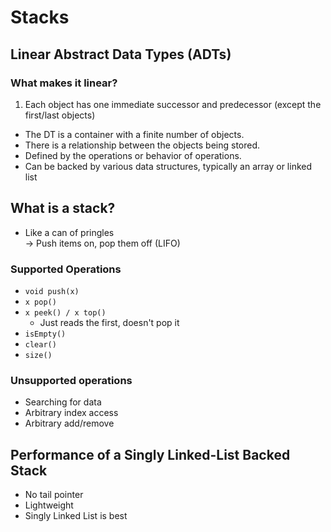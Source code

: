 # Stacks
## Linear Abstract Data Types (ADTs)
### What makes it linear?
1. Each object has one immediate successor and predecessor (except the first/last objects)

* The DT is a container with a finite number of objects.
* There is a relationship between the objects being stored.
* Defined by the operations or behavior of operations.
* Can be backed by various data structures, typically an array or linked list

## What is a stack?
* Like a can of pringles
    <br/>-> Push items on, pop them off (LIFO)

### Supported Operations
* `void push(x)`
* `x pop()`
* `x peek() / x top()`
    * Just reads the first, doesn't pop it
* `isEmpty()`
* `clear()`
* `size()`

### Unsupported operations
* Searching for data
* Arbitrary index access
* Arbitrary add/remove

## Performance of a Singly Linked-List Backed Stack
* No tail pointer
* Lightweight
* Singly Linked List is best